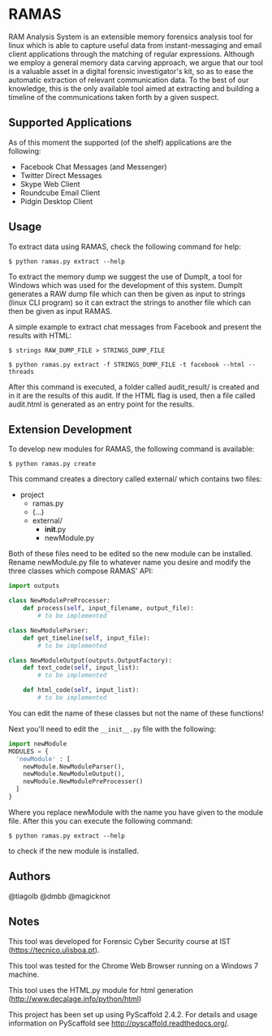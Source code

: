 RAMAS
=====

RAM Analysis System is an extensible memory forensics analysis tool for linux which is able to capture useful data from instant-messaging and email client applications through the matching of regular expressions. Although we employ a general memory data carving approach, we argue that our tool is a valuable asset in a digital forensic investigator's kit, so as to ease the automatic extraction of relevant communication data. To the best of our knowledge, this is the only available tool aimed at extracting and building a timeline of the communications taken forth by a given suspect.


Supported Applications
----------------------

As of this moment the supported (of the shelf) applications are the following:

* Facebook Chat Messages (and Messenger)
* Twitter Direct Messages
* Skype Web Client
* Roundcube Email Client
* Pidgin Desktop Client

Usage
-----

To extract data using RAMAS, check the following command for help:

```
$ python ramas.py extract --help
```

To extract the memory dump we suggest the use of DumpIt, a tool for Windows which was used for the development of this system.
DumpIt generates a RAW dump file which can then be given as input to strings (linux CLI program) so it can extract the strings to another file which can then be given as input RAMAS.

A simple example to extract chat messages from Facebook and present the results with HTML:

```
$ strings RAW_DUMP_FILE > STRINGS_DUMP_FILE
```

```
$ python ramas.py extract -f STRINGS_DUMP_FILE -t facebook --html --threads
```

After this command is executed, a folder called audit_result/ is created and in it are the results of this audit. If the HTML flag is used, then a file called audit.html is generated as an entry point for the results.


Extension Development
---------------------

To develop new modules for RAMAS, the following command is available:

```
$ python ramas.py create
```

This command creates a directory called external/ which contains two files:

- project
    * ramas.py
    * (...)
    * external/
        * __init__.py  
        * newModule.py

Both of these files need to be edited so the new module can be installed. Rename newModule.py file to whatever name you desire and modify the three classes which compose RAMAS' API:

```python
import outputs

class NewModulePreProcesser:
    def process(self, input_filename, output_file):
        # to be implemented

class NewModuleParser:
    def get_timeline(self, input_file):
        # to be implemented

class NewModuleOutput(outputs.OutputFactory):
    def text_code(self, input_list):
        # to be implemented

    def html_code(self, input_list):
        # to be implemented
```

You can edit the name of these classes but not the name of these functions!

Next you'll need to edit the `__init__.py` file with the following:

```python
import newModule
MODULES = {
  'newModule' : [
    newModule.NewModuleParser(),
    newModule.NewModuleOutput(),
    newModule.NewModulePreProcesser()
  ]
}
```

Where you replace newModule with the name you have given to the module file. After this you can execute the following command:

```
$ python ramas.py extract --help
```

to check if the new module is installed.


Authors
-------

@tiagolb
@dmbb
@magicknot

Notes
-----

This tool was developed for Forensic Cyber Security course at IST (https://tecnico.ulisboa.pt).

This tool was tested for the Chrome Web Browser running on a Windows 7 machine.

This tool uses the HTML.py module for html generation (http://www.decalage.info/python/html)

This project has been set up using PyScaffold 2.4.2. For details and usage
information on PyScaffold see http://pyscaffold.readthedocs.org/.
